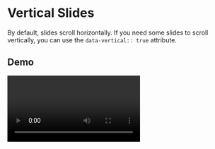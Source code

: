 # Vertical Slides

By default, slides scroll horizontally. If you need some slides to scroll vertically, you can use the `data-vertical:: true` attribute.

## Demo

<video controls="controls" src="/assets/screencast/vertical.mp4" />
